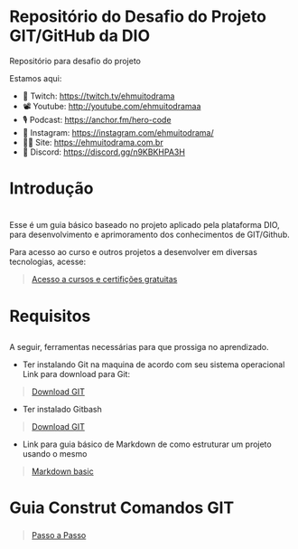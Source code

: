 # Repositório do Desafio do Projeto GIT/GitHub da DIO
Repositório para desafio do projeto

Estamos aqui:

- 👾 Twitch: https://twitch.tv/ehmuitodrama
- 📽 Youtube: http://youtube.com/ehmuitodramaa
- 🎙 Podcast: https://anchor.fm/hero-code
- 📸 Instagram: https://instagram.com/ehmuitodrama/
- ✍🏻 Site: https://ehmuitodrama.com.br
- 🧠 Discord: https://discord.gg/n9KBKHPA3H

# Introdução <h1>

Esse é um guia básico baseado no projeto aplicado pela plataforma DIO, para desenvolvimento e aprimoramento dos conhecimentos de GIT/Github.

Para acesso ao curso e outros projetos a desenvolver em diversas tecnologias, acesse:

> [Acesso a cursos e certifições gratuitas](https://dio.me/sign-up?ref=JXUMKYCPCO)

# Requisitos <h2>

A seguir, ferramentas necessárias para que prossiga no aprendizado.

- Ter instalando Git na maquina de acordo com seu sistema operacional
Link para download para Git:

> [Download GIT](https://git-scm.com/downloads)

- Ter instalado Gitbash 

> [Download GIT](https://gitforwindows.org)

- Link para guia básico de Markdown de como estruturar um projeto usando o mesmo

> [Markdown basic](https://docs.pipz.com/central-de-ajuda/learning-center/guia-basico-de-markdown#open)

# Guia Construt Comandos GIT <h3>

> [Passo a Passo](https://github.com/andressansantos/dio-desafio-github-primeiro-repositorio/blob/main/construct.md)
